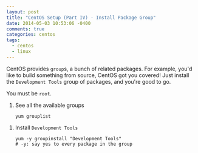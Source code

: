 ```yaml
---
layout: post
title: "CentOS Setup (Part IV) - Install Package Group"
date: 2014-05-03 10:53:06 -0400
comments: true
categories: centos
tags:
  - centos
  - linux
---
```


CentOS provides `group`s, a bunch of related packages. For example, you'd like
to build something from source, CentOS got you covered! Just install the
`Development Tools` group of packages, and you're good to go.

You must be `root`.

1. See all the available groups

    ```
    yum grouplist
    ```
<!-- more -->

1. Install `Development Tools`

    ```
    yum -y groupinstall "Development Tools"
    # -y: say yes to every package in the group
    ```
